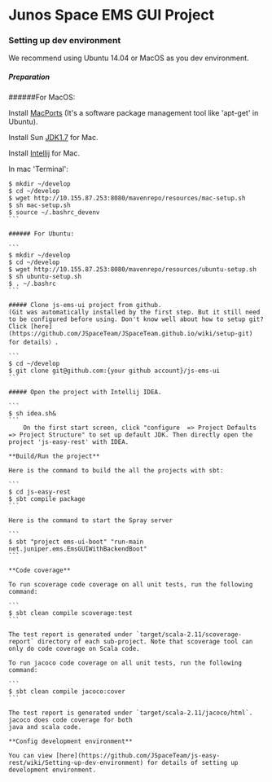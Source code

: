 Junos Space EMS GUI Project
============

### Setting up dev environment

We recommend using Ubuntu 14.04 or MacOS as you dev environment.

##### Preparation
######For MacOS:

Install [MacPorts](http://www.macports.org/) (It's a software package management tool like 'apt-get' in Ubuntu).

Install Sun [JDK1.7](http://www.oracle.com/technetwork/java/javase/downloads/index.html) for Mac.

Install [Intellij](http://www.jetbrains.com/idea/download/) for Mac.

In mac 'Terminal':

`````
$ mkdir ~/develop
$ cd ~/develop
$ wget http://10.155.87.253:8080/mavenrepo/resources/mac-setup.sh
$ sh mac-setup.sh
$ source ~/.bashrc_devenv
```

###### For Ubuntu:

```
$ mkdir ~/develop
$ cd ~/develop
$ wget http://10.155.87.253:8080/mavenrepo/resources/ubuntu-setup.sh
$ sh ubuntu-setup.sh
$ . ~/.bashrc
```

##### Clone js-ems-ui project from github. 
(Git was automatically installed by the first step. But it still need to be configured before using. Don't know well about how to setup git? Click [here](https://github.com/JSpaceTeam/JSpaceTeam.github.io/wiki/setup-git) for details）.

```
$ cd ~/develop
$ git clone git@github.com:{your github account}/js-ems-ui
```

##### Open the project with Intellij IDEA.

```
$ sh idea.sh&
```
    On the first start screen, click "configure  => Project Defaults => Project Structure" to set up default JDK. Then directly open the project 'js-easy-rest' with IDEA.

**Build/Run the project**

Here is the command to build the all the projects with sbt:

```
$ cd js-easy-rest
$ sbt compile package
```

Here is the command to start the Spray server

```
$ sbt "project ems-ui-boot" "run-main net.juniper.ems.EmsGUIWithBackendBoot"
```

**Code coverage**

To run scoverage code coverage on all unit tests, run the following command:

```
$ sbt clean compile scoverage:test
```

The test report is generated under `target/scala-2.11/scoverage-report` directory of each sub-project. Note that scoverage tool can only do code coverage on Scala code. 

To run jacoco code coverage on all unit tests, run the following command:

```
$ sbt clean compile jacoco:cover
```

The test report is generated under `target/scala-2.11/jacoco/html`. jacoco does code coverage for both
java and scala code.

**Config development environment**

You can view [here](https://github.com/JSpaceTeam/js-easy-rest/wiki/Setting-up-dev-environment) for details of setting up development environment.
